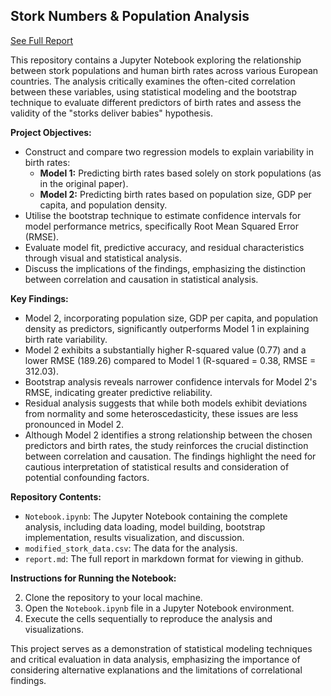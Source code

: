 ## Stork Numbers & Population Analysis
[See Full Report](report.md)

This repository contains a Jupyter Notebook exploring the relationship between stork populations and human birth rates across various European countries. The analysis critically examines the often-cited correlation between these variables, using statistical modeling and the bootstrap technique to evaluate different predictors of birth rates and assess the validity of the "storks deliver babies" hypothesis.

**Project Objectives:**

* Construct and compare two regression models to explain variability in birth rates:
    * **Model 1:**  Predicting birth rates based solely on stork populations (as in the original paper).
    * **Model 2:** Predicting birth rates based on population size, GDP per capita, and population density. 
* Utilise the bootstrap technique to estimate confidence intervals for model performance metrics, specifically Root Mean Squared Error (RMSE). 
* Evaluate model fit, predictive accuracy, and residual characteristics through visual and statistical analysis. 
* Discuss the implications of the findings, emphasizing the distinction between correlation and causation in statistical analysis.

**Key Findings:**

* Model 2, incorporating population size, GDP per capita, and population density as predictors, significantly outperforms Model 1 in explaining birth rate variability.
* Model 2 exhibits a substantially higher R-squared value (0.77) and a lower RMSE (189.26) compared to Model 1 (R-squared = 0.38, RMSE = 312.03).
* Bootstrap analysis reveals narrower confidence intervals for Model 2's RMSE, indicating greater predictive reliability.
* Residual analysis suggests that while both models exhibit deviations from normality and some heteroscedasticity, these issues are less pronounced in Model 2.
* Although Model 2 identifies a strong relationship between the chosen predictors and birth rates, the study reinforces the crucial distinction between correlation and causation. The findings highlight the need for cautious interpretation of statistical results and consideration of potential confounding factors.

**Repository Contents:**

* `Notebook.ipynb`: The Jupyter Notebook containing the complete analysis, including data loading, model building, bootstrap implementation, results visualization, and discussion. 
* `modified_stork_data.csv`: The data for the analysis.
* `report.md`: The full report in markdown format for viewing in github.

**Instructions for Running the Notebook:**

2. Clone the repository to your local machine.
3. Open the `Notebook.ipynb` file in a Jupyter Notebook environment.
4. Execute the cells sequentially to reproduce the analysis and visualizations.

This project serves as a demonstration of statistical modeling techniques and critical evaluation in data analysis, emphasizing the importance of considering alternative explanations and the limitations of correlational findings. 

